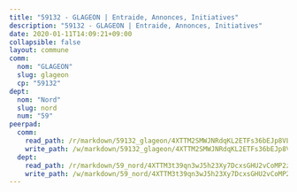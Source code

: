 ```yaml
---
title: "59132 - GLAGEON | Entraide, Annonces, Initiatives"
description: "59132 - GLAGEON | Entraide, Annonces, Initiatives"
date: 2020-01-11T14:09:21+09:00
collapsible: false
layout: commune
comm:
  nom: "GLAGEON"
  slug: glageon
  cp: "59132"
dept:
  nom: "Nord"
  slug: nord
  num: "59"
peerpad:
  comm:
    read_path: /r/markdown/59132_glageon/4XTTM2SMWJNRdqKL2ETFs36bEJp8VLBSXgNRGUQC1Eb1Ea13n
    write_path: /w/markdown/59132_glageon/4XTTM2SMWJNRdqKL2ETFs36bEJp8VLBSXgNRGUQC1Eb1Ea13n-K3TgTtPVmbVNVAB9uq5n9KEQG5NSEoZxRWf5168CNK6RsEzvzMnE51vtujWcKxvA1k7DAGmYfxp2KVzetmewTyt7mAbuUZdNdsJsggie2PqTwHokqwKs3zhGFvuBXeAuFN7XmJeL
  dept:
    read_path: /r/markdown/59_nord/4XTTM3t39qn3wJ5h23Xy7DcxsGHU2vCoMP2z3iS4TUn3TrtdJ
    write_path: /w/markdown/59_nord/4XTTM3t39qn3wJ5h23Xy7DcxsGHU2vCoMP2z3iS4TUn3TrtdJ-K3TgTuZGkuZqXfr6fpmH7pGsMT6ndvZQMyRDze5QBt7XScLWHoBi246kLoDKpTH2Yo4f3AFSSJqGc2ozvNww7qPLqsDjpvahxCbQ6F5znbfjp6kVgaDcTYc9LyhwSfYuCevnvZUQ
---
```



